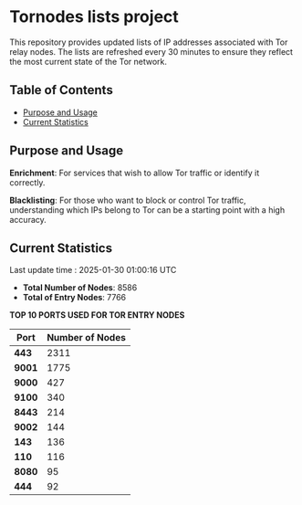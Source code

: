 # Tornodes lists project

This repository provides updated lists of IP addresses associated with Tor relay nodes. The lists are refreshed every 30 minutes to ensure they reflect the most current state of the Tor network.

## Table of Contents

- [Purpose and Usage](#purpose-and-usage)
- [Current Statistics](#current-statistics)


## Purpose and Usage

**Enrichment**: For services that wish to allow Tor traffic or identify it correctly.

**Blacklisting**: For those who want to block or control Tor traffic, understanding which IPs belong to Tor can be a starting point with a high accuracy.

## Current Statistics

Last update time : 2025-01-30 01:00:16 UTC

- **Total Number of Nodes**: 8586
- **Total of Entry Nodes**: 7766

**TOP 10 PORTS USED FOR TOR ENTRY NODES**

| **Port** | **Number of Nodes** |
|------|-----------------|
| **443**   | 2311  |
| **9001**   | 1775  |
| **9000**   | 427  |
| **9100**   | 340  |
| **8443**   | 214  |
| **9002**   | 144  |
| **143**   | 136  |
| **110**   | 116  |
| **8080**   | 95  |
| **444**   | 92  |

